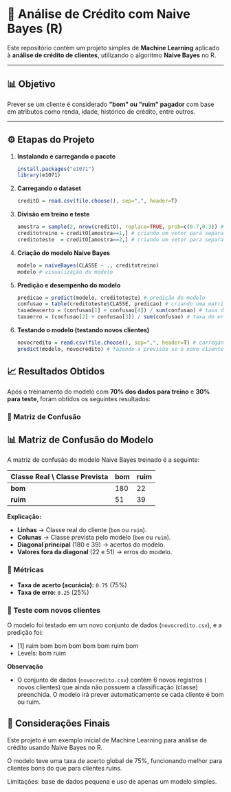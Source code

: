# 🏦 Análise de Crédito com Naive Bayes (R)

Este repositório contém um projeto simples de **Machine Learning** aplicado à **análise de crédito de clientes**, utilizando o algoritmo **Naive Bayes** no R.

---

## 📊 Objetivo
Prever se um cliente é considerado **"bom" ou "ruim" pagador** com base em atributos como renda, idade, histórico de crédito, entre outros.

---

## ⚙️ Etapas do Projeto

1. **Instalando e carregando o pacote**
   ```R
   install.packages("e1071")
   library(e1071)

2. **Carregando o dataset**
   ```R
   creditO = read.csv(file.choose(), sep=",", header=T)

3. **Divisão em treino e teste**
   ```R
   amostra = sample(2, nrow(creditO), replace=TRUE, prob=c(0.7,0.3)) # criando uma amostra para 70% treino e 30% teste.
   creditotreino = creditO[amostra==1,] # criando um vetor para separar o dataset, 1(treino)
   creditoteste  = creditO[amostra==2,] # criando um vetor para separar o dataset, 2(teste)

4. **Criação do modelo Naive Bayes**
   ```R
   modelo = naiveBayes(CLASSE ~ ., creditotreino)
   modelo # visualização do modelo

5. **Predição e desempenho do modelo**
   ```R
   predicao = predict(modelo, creditoteste) # predição do modelo 
   confusao = table(creditoteste$CLASSE, predicao) # criando uma matriz de confusão 
   taxadeacerto = (confusao[1] + confusao[4]) / sum(confusao) # taxa de acerto (acurácia do modelo)
   taxaerro = (confusao[2] + confusao[3]) / sum(confusao) # taxa de erro


6. **Testando o modelo (testando novos clientes)**
   ```R
   novocredito = read.csv(file.choose(), sep=",", header=T) # carregando um novo conjunto de dados para o qual você quero se os novos clientes são "bom" ou "ruim" pagador.
   predict(modelo, novocredito) # fazendo a previsão se o novo cliente é "bom" ou "ruim" pagador.


## 📈 Resultados Obtidos  

Após o treinamento do modelo com **70% dos dados para treino** e **30% para teste**, foram obtidos os seguintes resultados:  

### 🔹 Matriz de Confusão

## 📊 Matriz de Confusão do Modelo

A matriz de confusão do modelo Naive Bayes treinado é a seguinte:

| Classe Real \ Classe Prevista | bom | ruim |
|-------------------------------|-----|------|
| **bom**                        | 180 | 22   |
| **ruim**                       | 51  | 39   |

**Explicação:**  
- **Linhas** → Classe real do cliente (`bom` ou `ruim`).  
- **Colunas** → Classe prevista pelo modelo (`bom` ou `ruim`).  
- **Diagonal principal** (180 e 39) → acertos do modelo.  
- **Valores fora da diagonal** (22 e 51) → erros do modelo.


### 🔹 Métricas
- **Taxa de acerto (acurácia):** `0.75` (75%)  
- **Taxa de erro:** `0.25` (25%)  

### 🔹 Teste com novos clientes
O modelo foi testado em um novo conjunto de dados (`novocredito.csv`), e a predição foi:  
- [1] ruim bom  bom  bom  bom  bom  ruim bom 
- Levels: bom ruim 

**Observação**
- O conjunto de dados (`novocredito.csv`) contém 6 novos registros ( novos clientes) que ainda não possuem a classificação (classe) preenchida. O modelo irá prever automaticamente se cada cliente é bom ou ruim.

## 📝 Considerações Finais

Este projeto é um exemplo inicial de Machine Learning para análise de crédito usando Naive Bayes no R.

O modelo teve uma taxa de acerto global de 75%, funcionando melhor para clientes bons do que para clientes ruins.

Limitações: base de dados pequena e uso de apenas um modelo simples.
